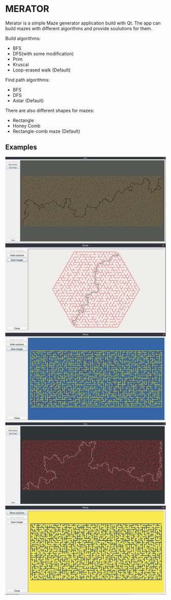 # MERATOR
Merator is a simple Maze generator application build with Qt.
The app can build mazes with different algorithms and provide soulutions for them.

Build algorithms:
- BFS
- DFS(with some modification)
- Prim
- Kruscal
- Loop-erased walk (Default)

Find path algorithms:
- BFS 
- DFS
- Astar (Default)

There are also different shapes for mazes:
- Rectangle
- Honey Comb
- Rectangle-comb maze (Default)

## Examples
![image](./examples/example1.png)
![image](./examples/example2.png)
![image](./examples/example3.png)
![image](./examples/example4.png)
![image](./examples/example5.png)

